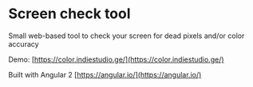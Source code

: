 # Screen check tool

Small web-based tool to check your screen for dead pixels and/or color accuracy

Demo: [https://color.indiestudio.ge/](https://color.indiestudio.ge/)
 
Built with Angular 2
[https://angular.io/](https://angular.io/)

